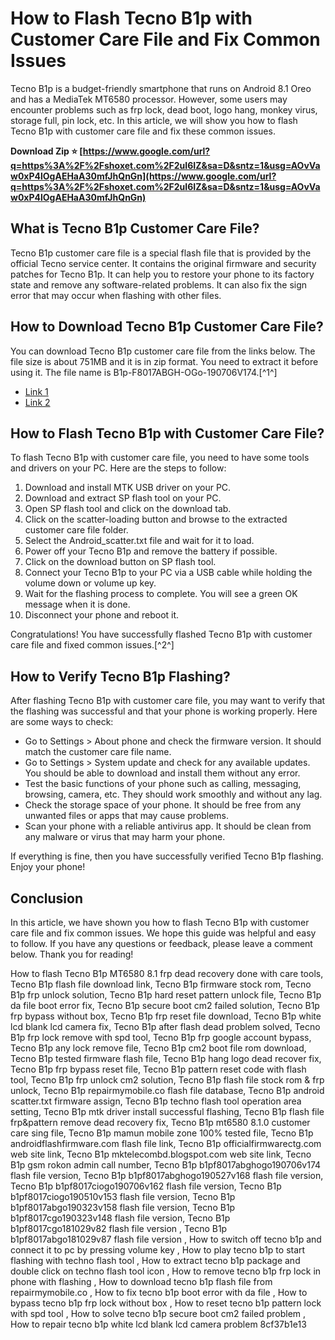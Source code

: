 # How to Flash Tecno B1p with Customer Care File and Fix Common Issues
 
Tecno B1p is a budget-friendly smartphone that runs on Android 8.1 Oreo and has a MediaTek MT6580 processor. However, some users may encounter problems such as frp lock, dead boot, logo hang, monkey virus, storage full, pin lock, etc. In this article, we will show you how to flash Tecno B1p with customer care file and fix these common issues.
 
**Download Zip ⭐ [https://www.google.com/url?q=https%3A%2F%2Fshoxet.com%2F2uI6IZ&sa=D&sntz=1&usg=AOvVaw0xP4lOgAEHaA30mfJhQnGn](https://www.google.com/url?q=https%3A%2F%2Fshoxet.com%2F2uI6IZ&sa=D&sntz=1&usg=AOvVaw0xP4lOgAEHaA30mfJhQnGn)**


 
## What is Tecno B1p Customer Care File?
 
Tecno B1p customer care file is a special flash file that is provided by the official Tecno service center. It contains the original firmware and security patches for Tecno B1p. It can help you to restore your phone to its factory state and remove any software-related problems. It can also fix the sign error that may occur when flashing with other files.
 
## How to Download Tecno B1p Customer Care File?
 
You can download Tecno B1p customer care file from the links below. The file size is about 751MB and it is in zip format. You need to extract it before using it. The file name is B1p-F8017ABGH-OGo-190706V174.[^1^]
 
- [Link 1](https://repairmymobile.co/flash/tecno-b1p/)
- [Link 2](https://androidfixzone.com/2020/04/17/tecno-b1p/)

## How to Flash Tecno B1p with Customer Care File?
 
To flash Tecno B1p with customer care file, you need to have some tools and drivers on your PC. Here are the steps to follow:

1. Download and install MTK USB driver on your PC.
2. Download and extract SP flash tool on your PC.
3. Open SP flash tool and click on the download tab.
4. Click on the scatter-loading button and browse to the extracted customer care file folder.
5. Select the Android\_scatter.txt file and wait for it to load.
6. Power off your Tecno B1p and remove the battery if possible.
7. Click on the download button on SP flash tool.
8. Connect your Tecno B1p to your PC via a USB cable while holding the volume down or volume up key.
9. Wait for the flashing process to complete. You will see a green OK message when it is done.
10. Disconnect your phone and reboot it.

Congratulations! You have successfully flashed Tecno B1p with customer care file and fixed common issues.[^2^]
  
## How to Verify Tecno B1p Flashing?
 
After flashing Tecno B1p with customer care file, you may want to verify that the flashing was successful and that your phone is working properly. Here are some ways to check:

- Go to Settings > About phone and check the firmware version. It should match the customer care file name.
- Go to Settings > System update and check for any available updates. You should be able to download and install them without any error.
- Test the basic functions of your phone such as calling, messaging, browsing, camera, etc. They should work smoothly and without any lag.
- Check the storage space of your phone. It should be free from any unwanted files or apps that may cause problems.
- Scan your phone with a reliable antivirus app. It should be clean from any malware or virus that may harm your phone.

If everything is fine, then you have successfully verified Tecno B1p flashing. Enjoy your phone!
 
## Conclusion
 
In this article, we have shown you how to flash Tecno B1p with customer care file and fix common issues. We hope this guide was helpful and easy to follow. If you have any questions or feedback, please leave a comment below. Thank you for reading!
 
How to flash Tecno B1p MT6580 8.1 frp dead recovery done with care tools,  Tecno B1p flash file download link,  Tecno B1p firmware stock rom,  Tecno B1p frp unlock solution,  Tecno B1p hard reset pattern unlock file,  Tecno B1p da file boot error fix,  Tecno B1p secure boot cm2 failed solution,  Tecno B1p frp bypass without box,  Tecno B1p frp reset file download,  Tecno B1p white lcd blank lcd camera fix,  Tecno B1p after flash dead problem solved,  Tecno B1p frp lock remove with spd tool,  Tecno B1p frp google account bypass,  Tecno B1p any lock remove file,  Tecno B1p cm2 boot file rom download,  Tecno B1p tested firmware flash file,  Tecno B1p hang logo dead recover fix,  Tecno B1p frp bypass reset file,  Tecno B1p pattern reset code with flash tool,  Tecno B1p frp unlock cm2 solution,  Tecno B1p flash file stock rom & frp unlock,  Tecno B1p repairmymobile.co flash file database,  Tecno B1p android scatter.txt firmware assign,  Tecno B1p techno flash tool operation area setting,  Tecno B1p mtk driver install successful flashing,  Tecno B1p flash file frp&pattern remove dead recovery fix,  Tecno B1p mt6580 8.1.0 customer care sing file,  Tecno B1p mamun mobile zone 100% tested file,  Tecno B1p androidflashfirmware.com flash file link,  Tecno B1p officialfirmwarectg.com web site link,  Tecno B1p mktelecombd.blogspot.com web site link,  Tecno B1p gsm rokon admin call number,  Tecno B1p b1pf8017abghogo190706v174 flash file version,  Tecno B1p b1pf8017abghogo190527v168 flash file version,  Tecno B1p b1pf8017ciogo190706v162 flash file version,  Tecno B1p b1pf8017ciogo190510v153 flash file version,  Tecno B1p b1pf8017abgo190323v158 flash file version,  Tecno B1p b1pf8017cgo190323v148 flash file version,  Tecno B1p b1pf8017cgo181029v82 flash file version ,  Tecno B1p b1pf8017abgo181029v87 flash file version ,  How to switch off tecno b1p and connect it to pc by pressing volume key ,  How to play tecno b1p to start flashing with techno flash tool ,  How to extract tecno b1p package and double click on techno flash tool icon ,  How to remove tecno b1p frp lock in phone with flashing ,  How to download tecno b1p flash file from repairmymobile.co ,  How to fix tecno b1p boot error with da file ,  How to bypass tecno b1p frp lock without box ,  How to reset tecno b1p pattern lock with spd tool ,  How to solve tecno b1p secure boot cm2 failed problem ,  How to repair tecno b1p white lcd blank lcd camera problem
 8cf37b1e13
 
